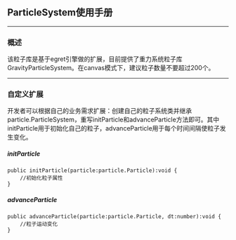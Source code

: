 ## ParticleSystem使用手册

------------------


### 概述
该粒子库是基于egret引擎做的扩展，目前提供了重力系统粒子库GravityParticleSystem。在canvas模式下，建议粒子数量不要超过200个。

------


### 自定义扩展
开发者可以根据自己的业务需求扩展：创建自己的粒子系统类并继承particle.ParticleSystem，重写initParticle和advanceParticle方法即可。其中initParticle用于初始化自己的粒子，advanceParticle用于每个时间间隔使粒子发生变化。
##### initParticle

```
public initParticle(particle:particle.Particle):void {
    //初始化粒子属性
}
```
##### advanceParticle
```
public advanceParticle(particle:particle.Particle, dt:number):void {
    //粒子运动变化
}
```
